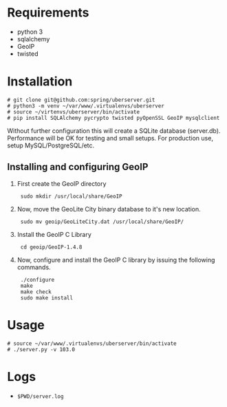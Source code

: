 # Requirements
- python 3
- sqlalchemy
- GeoIP
- twisted

# Installation
```
# git clone git@github.com:spring/uberserver.git
# python3 -m venv ~/var/www/.virtualenvs/uberserver
# source ~/virtenvs/uberserver/bin/activate
# pip install SQLAlchemy pycrypto twisted pyOpenSSL GeoIP mysqlclient
```

Without further configuration this will create a SQLite database (server.db).
Performance will be OK for testing and small setups. For production use,
setup MySQL/PostgreSQL/etc.



## Installing and configuring GeoIP


1. First create the GeoIP directory

        sudo mkdir /usr/local/share/GeoIP

2. Now, move the GeoLite City binary database to it's new location.

        sudo mv geoip/GeoLiteCity.dat /usr/local/share/GeoIP/

3. Install the GeoIP C Library

        cd geoip/GeoIP-1.4.8

4. Now, configure and install the GeoIP C library by issuing the following commands.

        ./configure
        make
        make check
        sudo make install


# Usage
```
# source ~/var/www/.virtualenvs/uberserver/bin/activate
# ./server.py -v 103.0
```

# Logs
- `$PWD/server.log`
